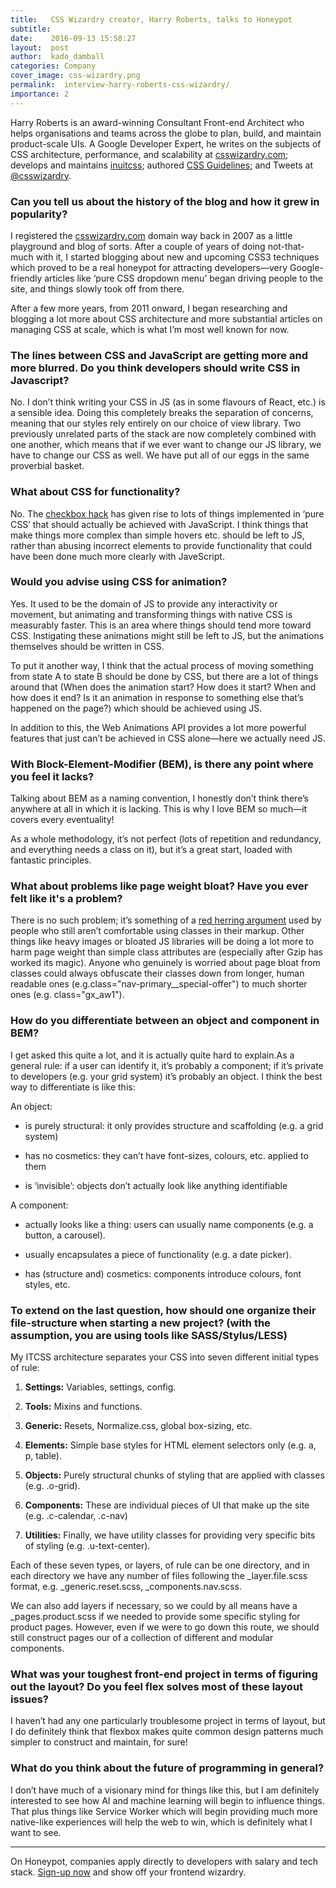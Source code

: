 ```yaml
---
title:   CSS Wizardry creator, Harry Roberts, talks to Honeypot
subtitle:
date:    2016-09-13 15:58:27
layout:  post
author:  kado_damball
categories: Company
cover_image: css-wizardry.png
permalink:  interview-harry-roberts-css-wizardry/
importance: 2
---
```


Harry Roberts is an award-winning Consultant Front-end Architect who helps organisations and teams across the globe to plan, build, and maintain product-scale UIs. A Google Developer Expert, he writes on the subjects of CSS architecture, performance, and scalability at [csswizardry.com](http://csswizardry.com/); develops and maintains [inuitcss](https://github.com/inuitcss); authored [CSS Guidelines](http://cssguidelin.es/); and Tweets at [@csswizardry](https://twitter.com/csswizardry?lang=en).

<!--more--> 

### Can you tell us about the history of the blog and how it grew  in popularity?

I registered the [csswizardry.com](http://csswizardry.com/) domain way back in 2007 as a little playground and blog of sorts. After a couple of years of doing not-that-much with it, I started blogging about new and upcoming CSS3 techniques which proved to be a real honeypot for attracting developers—very Google-friendly articles like ‘pure CSS dropdown menu’ began driving people to the site, and things slowly took off from there.

After a few more years, from 2011 onward, I began researching and blogging a lot more about CSS architecture and more substantial articles on managing CSS at scale, which is what I’m most well known for now.

### The lines between CSS and JavaScript are getting more and more blurred. Do you think developers should write CSS in Javascript? 

No. I don’t think writing your CSS in JS (as in some flavours of React, etc.) is a sensible idea. Doing this completely breaks the separation of concerns, meaning that our styles rely entirely on our choice of view library. Two previously unrelated parts of the stack are now completely combined with one another, which means that if we ever want to change our JS library, we have to change our CSS as well. We have put all of our eggs in the same proverbial basket.

### What about CSS for functionality? 

No. The [checkbox hack](https://css-tricks.com/the-checkbox-hack/) has given rise to lots of things implemented in ‘pure CSS’ that should actually be achieved with JavaScript. I think things that make things more complex than simple hovers etc. should be left to JS, rather than abusing incorrect elements to provide functionality that could have been done much more clearly with JaveScript.

### Would you advise using CSS for animation? 

Yes. It used to be the domain of JS to provide any interactivity or movement, but animating and transforming things with native CSS is measurably faster. This is an area where things should tend more toward CSS. Instigating these animations might still be left to JS, but the animations themselves should be written in CSS.

To put it another way, I think that the actual process of moving something from state A to state B should be done by CSS, but there are a lot of things around that (When does the animation start? How does it start? When and how does it end? Is it an animation in response to something else that’s happened on the page?) which should be achieved using JS.

In addition to this, the Web Animations API provides a lot more powerful features that just can’t be achieved in CSS alone—here we actually need JS.

### With Block-Element-Modifier (BEM), is there any point where you feel it lacks?

Talking about BEM as a naming convention, I honestly don’t think there’s anywhere at all in which it is lacking. This is why I love BEM so much—it covers every eventuality!

As a whole methodology, it’s not perfect (lots of repetition and redundancy, and everything needs a class on it), but it’s a great start, loaded with fantastic principles.

### What about problems like page weight bloat? Have you ever felt like it's a problem?

There is no such problem; it’s something of a [red herring argument](https://en.wikipedia.org/wiki/Red_herring) used by people who still aren’t comfortable using classes in their markup. Other things like heavy images or bloated JS libraries will be doing a lot more to harm page weight than simple class attributes are (especially after Gzip has worked its magic). Anyone who genuinely is worried about page bloat from classes could always obfuscate their classes down from longer, human readable ones (e.g.class="nav-primary__special-offer") to much shorter ones (e.g. class="gx_aw1").

### How do you differentiate between an object and component in BEM?

I get asked this quite a lot, and it is actually quite hard to explain.As a general rule: if a user can identify it, it’s probably a component; if it’s private to developers (e.g. your grid system) it’s probably an object. I think the best way to differentiate is like this:

An object:

* is purely structural: it only provides structure and scaffolding (e.g. a grid system)

* has no cosmetics: they can’t have font-sizes, colours, etc. applied to them

* is ‘invisible’: objects don’t actually look like anything identifiable

A component:

* actually looks like a thing: users can usually name components (e.g. a button, a carousel).

* usually encapsulates a piece of functionality (e.g. a date picker).

* has (structure and) cosmetics: components introduce colours, font styles, etc.

### To extend on the last question, how should one organize their file-structure when starting a new project? (with the assumption, you are using tools like SASS/Stylus/LESS)

My ITCSS architecture separates your CSS into seven different initial types of rule:

1. **Settings:** Variables, settings, config.

2. **Tools:** Mixins and functions.

3. **Generic:** Resets, Normalize.css, global box-sizing, etc.

4. **Elements:** Simple base styles for HTML element selectors only (e.g. a, p, table).

5. **Objects:** Purely structural chunks of styling that are applied with classes (e.g. .o-grid).

6. **Components:** These are individual pieces of UI that make up the site (e.g. .c-calendar, .c-nav)

7. **Utilities:** Finally, we have utility classes for providing very specific bits of styling (e.g. .u-text-center).

Each of these seven types, or layers, of rule can be one directory, and in each directory we have any number of files following the _layer.file.scss format, e.g. _generic.reset.scss, _components.nav.scss.

We can also add layers if necessary, so we could by all means have a _pages.product.scss if we needed to provide some specific styling for product pages. However, even if we were to go down this route, we should still construct pages our of a collection of different and modular components.

### What was your toughest front-end project in terms of figuring out the layout? Do you feel flex solves most of these layout issues?

I haven’t had any one particularly troublesome project in terms of layout, but I do definitely think that flexbox makes quite common design patterns much simpler to construct and maintain, for sure!

### What do you think about the future of programming in general?

I don’t have much of a visionary mind for things like this, but I am definitely interested to see how AI and machine learning will begin to influence things. That plus things like Service Worker which will begin providing much more native-like experiences will help the web to win, which is definitely what I want to see.


* * *

On Honeypot, companies apply directly to developers with salary and tech stack. [Sign-up now](https://www.honeypot.io/?utm_source=blog&utm_medium=org&utm_term=CTA1&utm_campaign=fe) and show off your frontend wizardry.  
